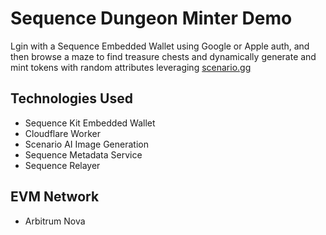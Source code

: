 # Sequence Dungeon Minter Demo
Lgin with a Sequence Embedded Wallet using Google or Apple auth, and then browse a maze to find treasure chests and dynamically generate and mint tokens with random attributes leveraging [scenario.gg](https://www.scenario.com/)

## Technologies Used
- Sequence Kit Embedded Wallet
- Cloudflare Worker
- Scenario AI Image Generation
- Sequence Metadata Service
- Sequence Relayer

## EVM Network
- Arbitrum Nova
